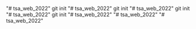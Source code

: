 "# tsa_web_2022"  git init
"# tsa_web_2022"  git init
"# tsa_web_2022"  git init
"# tsa_web_2022"  git init
"# tsa_web_2022" 
"# tsa_web_2022" 
"# tsa_web_2022" 
